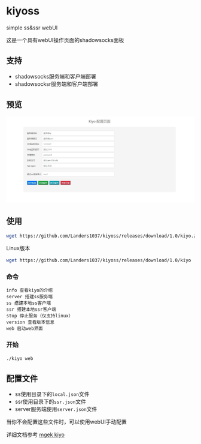 # kiyoss
simple ss&amp;ssr webUI

这是一个具有webUI操作页面的shadowsocks面板

## 支持

- shadowsocks服务端和客户端部署
- shadowsocksr服务端和客户端部署

## 预览

![demo](./demo/demo1.jpg)

## 使用

```bash
wget https://github.com/Landers1037/kiyoss/releases/download/1.0/kiyo.zip
```

Linux版本

```bash
wget https://github.com/Landers1037/kiyoss/releases/download/1.0/kiyo
```

### 命令

```bash
info 查看kiyo的介绍
server 搭建ss服务端
ss 搭建本地ss客户端
ssr 搭建本地ssr客户端
stop 停止服务（仅支持linux）
version 查看版本信息
web 启动web界面
```

### 开始

```bash
./kiyo web
```

## 配置文件

- ss使用目录下的`local.json`文件
- ssr使用目录下的`ssr.json`文件
- server服务端使用`server.json`文件

当你不会配置这些文件时，可以使用webUI手动配置

详细文档参考 [mgek kiyo](http://mgek.cc/kiyo.md)